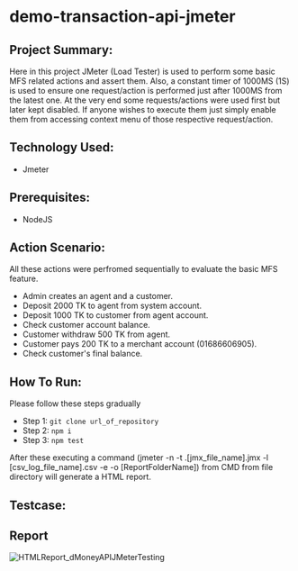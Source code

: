 # demo-transaction-api-jmeter


## Project Summary:
Here in this project JMeter (Load Tester) is used to perform some basic MFS related actions and assert them. 
Also, a constant timer of 1000MS (1S) is used to ensure one request/action is performed just after 1000MS from the latest one.
At the very end some requests/actions were used first but later kept disabled. If anyone wishes to execute them just simply enable them from accessing context menu of those respective request/action.


## Technology Used:
- Jmeter


## Prerequisites:
- NodeJS


## Action Scenario:
All these actions were perfromed sequentially to evaluate the basic MFS feature.

- Admin creates an agent and a customer.
- Deposit 2000 TK to agent from system account.
- Deposit 1000 TK to customer from agent account.
- Check customer account balance.
- Customer withdraw 500 TK from agent.
- Customer pays 200 TK to a merchant account (01686606905).
- Check customer's final balance.


## How To Run:
Please follow these steps gradually
- Step 1: ``` git clone url_of_repository ```
- Step 2: ``` npm i ```
- Step 3: ``` npm test ```

After these executing a command (jmeter -n -t .\[jmx_file_name].jmx -l [csv_log_file_name].csv -e -o [ReportFolderName]) from CMD from file directory will generate a HTML report.


## Testcase:



## Report
![HTMLReport_dMoneyAPIJMeterTesting](https://github.com/NzSakib017/demo-transaction-api-jmeter/assets/134344378/16cc23ed-128f-45cf-9555-8857778700d0)


